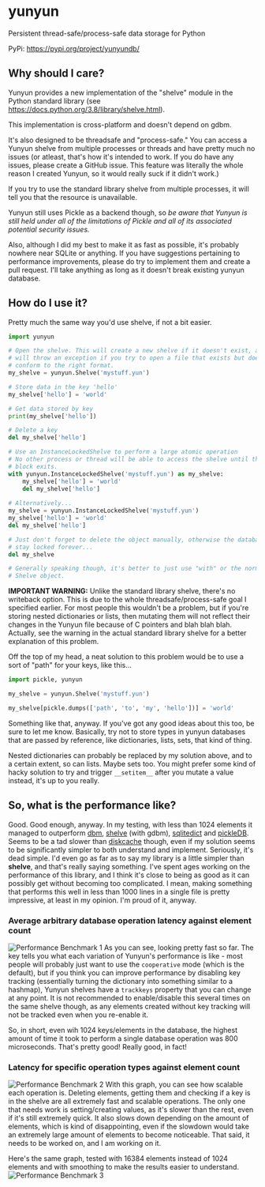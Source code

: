# yunyun
Persistent thread-safe/process-safe data storage for Python

PyPi: https://pypi.org/project/yunyundb/

## Why should I care?

Yunyun provides a new implementation of the "shelve" module in the Python
standard library (see https://docs.python.org/3.8/library/shelve.html).

This implementation is cross-platform and doesn't depend on gdbm.

It's also designed to be threadsafe and "process-safe." You can access a
Yunyun shelve from multiple processes or threads and have pretty much no issues
(or atleast, that's how it's intended to work. If you do have any issues,
please create a GitHub issue. This feature was literally the whole reason I
created Yunyun, so it would really suck if it didn't work.)

If you try to use the standard library shelve from multiple processes, it will
tell you that the resource is unavailable.

Yunyun still uses Pickle as a backend though, so *be aware that Yunyun is
still held under all of the limitations of Pickle and all of its associated
potential security issues.*

Also, although I did my best to make it as fast as possible, it's probably
nowhere near SQLite or anything. If you have suggestions pertaining to
performance improvements, please do try to implement them and create a pull
request. I'll take anything as long as it doesn't break existing yunyun
database.

## How do I use it?

Pretty much the same way you'd use shelve, if not a bit easier.

```py
import yunyun

# Open the shelve. This will create a new shelve if it doesn't exist, and
# will throw an exception if you try to open a file that exists but doesn't
# conform to the right format.
my_shelve = yunyun.Shelve('mystuff.yun')

# Store data in the key 'hello'
my_shelve['hello'] = 'world'

# Get data stored by key
print(my_shelve['hello'])

# Delete a key
del my_shelve['hello']

# Use an InstanceLockedShelve to perform a large atomic operation
# No other process or thread will be able to access the shelve until this with
# block exits.
with yunyun.InstanceLockedShelve('mystuff.yun') as my_shelve:
    my_shelve['hello'] = 'world'
    del my_shelve['hello']
    
# Alternatively...
my_shelve = yunyun.InstanceLockedShelve('mystuff.yun')
my_shelve['hello'] = 'world'
del my_shelve['hello']

# Just don't forget to delete the object manually, otherwise the database will
# stay locked forever...
del my_shelve

# Generally speaking though, it's better to just use "with" or the normal
# Shelve object.
```

**IMPORTANT WARNING:** Unlike the standard library shelve, there's no
writeback option. This is due to the whole threadsafe/process-safe goal I
specified earlier. For most people this wouldn't be a problem, but if you're
storing nested dictionaries or lists, then mutating them will not reflect their
changes in the Yunyun file because of C pointers and blah blah blah. Actually,
see the warning in the actual standard library shelve for a better explanation
of this problem.

Off the top of my head, a neat solution to this problem would be to use a sort
of "path" for your keys, like this...

```py
import pickle, yunyun

my_shelve = yunyun.Shelve('mystuff.yun')

my_shelve[pickle.dumps(['path', 'to', 'my', 'hello'])] = 'world'
```

Something like that, anyway. If you've got any good ideas about this too, be
sure to let me know. Basically, try not to store types in yunyun databases that
are passed by reference, like dictionaries, lists, sets, that kind of thing.

Nested dictionaries can probably be replaced by my solution above, and to a
certain extent, so can lists. Maybe sets too. You might prefer some kind of
hacky solution to try and trigger `__setitem__` after you mutate a value
instead, it's up to you really.

## So, what is the performance like?

Good. Good enough, anyway. In my testing, with less than 1024 elements it
managed to outperform [dbm](https://docs.python.org/3/library/dbm.html),
[shelve](https://docs.python.org/3/library/shelve.html) (with gdbm),
[sqlitedict](https://github.com/RaRe-Technologies/sqlitedict) and
[pickleDB](https://pythonhosted.org/pickleDB/). Seems to be a tad slower than
[diskcache](https://pypi.org/project/diskcache/) though, even if my solution
seems to be significantly simpler to both understand and implement. Seriously,
it's dead simple. I'd even go as far as to say my library is a little simpler
than **shelve**, and that's really saying something. I've spent ages working on
the performance of this library, and I think it's close to being as good as it
can possibly get without becoming too complicated. I mean, making something
that performs this well in less than 1000 lines in a single file is pretty
impressive, at least in my opinion. I'm proud of it, anyway.

### Average arbitrary database operation latency against element count
![Performance Benchmark 1](https://raw.githubusercontent.com/naphthasl/yunyun/master/benchmark.png)
As you can see, looking pretty fast so far. The key tells you what each
variation of Yunyun's performance is like - most people will probably just
want to use the `cooperative` mode (which is the default), but if you think
you can improve performance by disabling key tracking (essentially turning the
dictionary into something similar to a hashmap), Yunyun shelves have a
`trackkeys` property that you can change at any point. It is not recommended
to enable/disable this several times on the same shelve though, as any elements
created without key tracking will not be tracked even when you re-enable it.

So, in short, even wih 1024 keys/elements in the database, the highest amount
of time it took to perform a single database operation was 800 microseconds.
That's pretty good! Really good, in fact!

### Latency for specific operation types against element count
![Performance Benchmark 2](https://raw.githubusercontent.com/naphthasl/yunyun/master/benchmark2.png)
With this graph, you can see how scalable each operation is. Deleting elements,
getting them and checking if a key is in the shelve are all extremely fast and
scalable operations. The only one that needs work is setting/creating values,
as it's slower than the rest, even if it's still extremely quick. It also slows
down depending on the amount of elements, which is kind of disappointing, even
if the slowdown would take an extremely large amount of elements to become
noticeable. That said, it needs to be worked on, and I am working on it.

Here's the same graph, tested with 16384 elements instead of 1024 elements and
with smoothing to make the results easier to understand.
![Performance Benchmark 3](https://raw.githubusercontent.com/naphthasl/yunyun/master/benchmark3.png)

